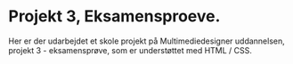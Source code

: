 # Projekt 3, Eksamensproeve.
Her er der udarbejdet et skole projekt på Multimediedesigner uddannelsen, projekt 3 - eksamensprøve, som er understøttet med HTML / CSS.
